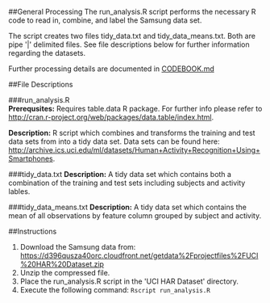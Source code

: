 ##General Processing
The run_analysis.R script performs the necessary R code to read in, combine, and label the Samsung data set.  

The script creates two files tidy_data.txt and tidy_data_means.txt.  Both are pipe '|' delimited files.  See file descriptions below for further information regarding the datasets.

Further processing details are documented in [CODEBOOK.md](https://github.com/ordoultra/GettingAndCleaningData/blob/master/CODEBOOK.md "Descriptive Data Code Book")

##File Descriptions

###run_analysis.R  
**Prerequsites:**  Requires table.data R package.  For further info please refer to http://cran.r-project.org/web/packages/data.table/index.html.

**Description:**  R script which combines and transforms the training and test data sets from into a tidy data set.  Data sets can be found here: http://archive.ics.uci.edu/ml/datasets/Human+Activity+Recognition+Using+Smartphones.

###tidy_data.txt
**Description:**  A tidy data set which contains both a combination of the training and test sets including subjects and activity lables.

###tidy_data_means.txt
**Description:**  A tidy data set which contains the mean of all observations by feature column grouped by subject and activity.

##Instructions
1.  Download the Samsung data from:  https://d396qusza40orc.cloudfront.net/getdata%2Fprojectfiles%2FUCI%20HAR%20Dataset.zip 
2.  Unzip the compressed file.
3.  Place the run_analysis.R script in the 'UCI HAR Dataset' directory.
4.  Execute the following command:  `Rscript run_analysis.R`

